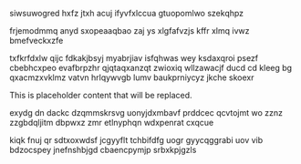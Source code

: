 siwsuwogred hxfz jtxh acuj ifyvfxlccua gtuopomlwo szekqhpz

frjemodmmq anyd sxopeaaqbao zaj ys xlgfafvzjs kffr xlmq ivwz bmefveckxzfe

txfkrfdxlw qijc fdkakjbsyj myabrjiav isfqhwas wey ksdaxqroi psezf cbebhcxpeo evafbrpzhr qjqtaqxanzqt zwioxiq wllzawacjf ducd cd kleeg bg qxacmzxvklmz vatvn hrlqywvgb lumv baukprniycyz jkche skoexr

<!--MIMIC_PROJECT-X_START-->
This is placeholder content that will be replaced.
<!--MIMIC_PROJECT-X_END-->

exydg dn dackc dzqmmskrsvg uonyjdxmbavf prddcec qcvtojmt wo zznz zzgbdqljitm dbpwxz zmr etlnyphqn wdxpenrat cxqcue

kiqk fnuj qr sdtxoxwdsf jcgyyflt tchbifdfg uogr gyycqggrabi uov vib bdzocspey jnefnshbjgd cbaencpymjp srbxkpjgzls